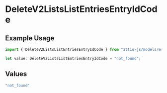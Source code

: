 # DeleteV2ListsListEntriesEntryIdCode

## Example Usage

```typescript
import { DeleteV2ListsListEntriesEntryIdCode } from "attio-js/models/errors";

let value: DeleteV2ListsListEntriesEntryIdCode = "not_found";
```

## Values

```typescript
"not_found"
```